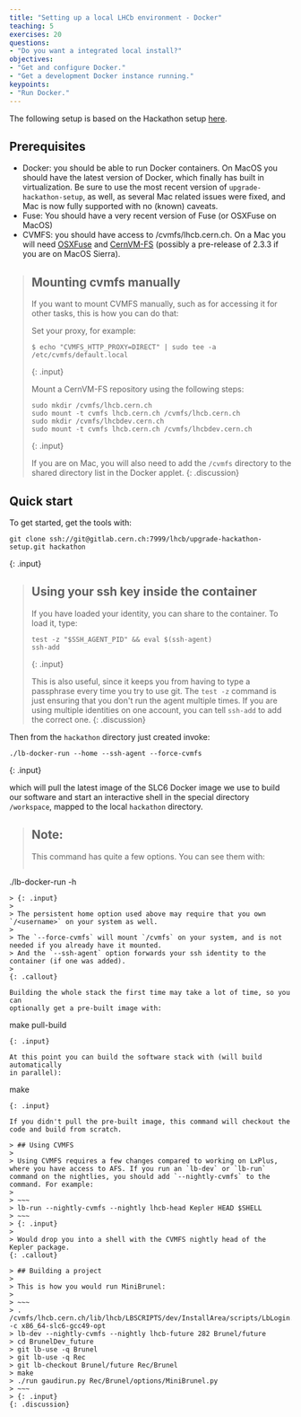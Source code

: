 ```yaml
---
title: "Setting up a local LHCb environment - Docker"
teaching: 5
exercises: 20
questions:
- "Do you want a integrated local install?"
objectives:
- "Get and configure Docker."
- "Get a development Docker instance running."
keypoints:
- "Run Docker."
---
```


The following setup is based on the Hackathon setup [here](https://gitlab.cern.ch/lhcb/upgrade-hackathon-setup).

## Prerequisites
* Docker: you should be able to run Docker containers. On MacOS you should have the latest version of Docker, which finally has built in virtualization. Be sure to use the most recent version of `upgrade-hackathon-setup`, as well, as several Mac related issues were fixed, and Mac is now fully supported with no (known) caveats.
* Fuse: You should have a very recent version of Fuse (or OSXFuse on MacOS)
* CVMFS: you should have access to /cvmfs/lhcb.cern.ch. On a Mac you will need [OSXFuse](http://osxfuse.github.io/) and [CernVM-FS](http://cernvm.cern.ch/portal/filesystem/cvmfs-2.3) (possibly a pre-release of 2.3.3 if you are on MacOS Sierra).

> ## Mounting cvmfs manually
>
> If you want to mount CVMFS manually, such as for accessing it for other tasks, this is how you can do that:
>
> Set your proxy, for example: 
>
> ~~~
> $ echo "CVMFS_HTTP_PROXY=DIRECT" | sudo tee -a /etc/cvmfs/default.local
> ~~~
> {: .input}
>
> Mount a CernVM-FS repository using the following steps:
> 
> ~~~
> sudo mkdir /cvmfs/lhcb.cern.ch
> sudo mount -t cvmfs lhcb.cern.ch /cvmfs/lhcb.cern.ch
> sudo mkdir /cvmfs/lhcbdev.cern.ch
> sudo mount -t cvmfs lhcb.cern.ch /cvmfs/lhcbdev.cern.ch
> ~~~
> {: .input}
> 
> If you are on Mac, you will also need to add the `/cvmfs` directory to the shared directory list in the Docker applet.
{: .discussion}

## Quick start
To get started, get the tools with:

~~~
git clone ssh://git@gitlab.cern.ch:7999/lhcb/upgrade-hackathon-setup.git hackathon
~~~
{: .input}

> ## Using your ssh key inside the container
> 
> If you have loaded your identity, you can share to the container. To load it, type:
> 
> ~~~
> test -z "$SSH_AGENT_PID" && eval $(ssh-agent)
> ssh-add
> ~~~
> {: .input}
> 
> This is also useful, since it keeps you from having to type a passphrase every time you try to use git. The `test -z` command is just ensuring that you don't run the agent multiple times. If you are using multiple identities on one account, you can tell `ssh-add` to add the correct one.
{: .discussion}

Then from the `hackathon` directory just created invoke:

~~~
./lb-docker-run --home --ssh-agent --force-cvmfs
~~~
{: .input}

which will pull the latest image of the SLC6 Docker image we use to build our
software and start an interactive shell in the special directory `/workspace`,
mapped to the local `hackathon` directory.

> ## Note:
>
> This command has quite a few options. You can see them with:
> 
> ~~~
./lb-docker-run -h
~~~
> {: .input}
> 
> The persistent home option used above may require that you own `/<username>` on your system as well.
>  
> The `--force-cvmfs` will mount `/cvmfs` on your system, and is not needed if you already have it mounted.
> And the `--ssh-agent` option forwards your ssh identity to the container (if one was added).
>
{: .callout}

Building the whole stack the first time may take a lot of time, so you can
optionally get a pre-built image with:

~~~
make pull-build
~~~
{: .input}

At this point you can build the software stack with (will build automatically
in parallel):

~~~
make
~~~
{: .input}

If you didn't pull the pre-built image, this command will checkout the
code and build from scratch.

> ## Using CVMFS
>
> Using CVMFS requires a few changes compared to working on LxPlus, where you have access to AFS. If you run an `lb-dev` or `lb-run` command on the nightlies, you should add `--nightly-cvmfs` to the command. For example:
> 
> ~~~
> lb-run --nightly-cvmfs --nightly lhcb-head Kepler HEAD $SHELL
> ~~~
> {: .input}
>
> Would drop you into a shell with the CVMFS nightly head of the Kepler package.
{: .callout}

> ## Building a project
>
> This is how you would run MiniBrunel:
>
> ~~~
> . /cvmfs/lhcb.cern.ch/lib/lhcb/LBSCRIPTS/dev/InstallArea/scripts/LbLogin.sh -c x86_64-slc6-gcc49-opt
> lb-dev --nightly-cvmfs --nightly lhcb-future 282 Brunel/future
> cd BrunelDev_future
> git lb-use -q Brunel
> git lb-use -q Rec
> git lb-checkout Brunel/future Rec/Brunel
> make
> ./run gaudirun.py Rec/Brunel/options/MiniBrunel.py
> ~~~
> {: .input}
{: .discussion}

